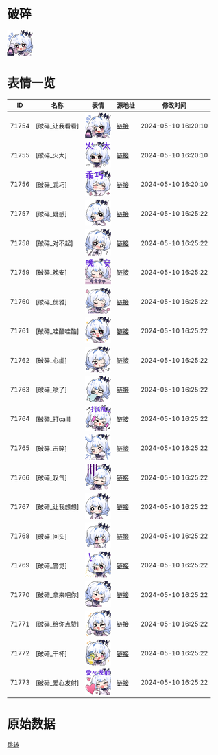 # 破碎

<img src="./cover.png" height="60" alt="cover" />

# 表情一览

|ID|名称|表情|源地址|修改时间|
|----|----|----|----|----|
|71754|[破碎_让我看看]|<img src="./pic/071754_%5B破碎_让我看看%5D.png" height="60" alt="让我看看"/>|[链接](https://i0.hdslb.com/bfs/emote/e3522aa8ed4dd9cc3d8974a2aa83abb374a11277.png)|2024-05-10 16:20:10|
|71755|[破碎_火大]|<img src="./pic/071755_%5B破碎_火大%5D.png" height="60" alt="火大"/>|[链接](https://i0.hdslb.com/bfs/emote/81f7032b8e63cfd788844bc50ad310c706dec455.png)|2024-05-10 16:20:10|
|71756|[破碎_乖巧]|<img src="./pic/071756_%5B破碎_乖巧%5D.png" height="60" alt="乖巧"/>|[链接](https://i0.hdslb.com/bfs/emote/0e43753c135d85b760f0fc48501a22d665311acc.png)|2024-05-10 16:20:10|
|71757|[破碎_疑惑]|<img src="./pic/071757_%5B破碎_疑惑%5D.png" height="60" alt="疑惑"/>|[链接](https://i0.hdslb.com/bfs/emote/62272ad612ce976071c3509aa2b24e8e27b49611.png)|2024-05-10 16:25:22|
|71758|[破碎_对不起]|<img src="./pic/071758_%5B破碎_对不起%5D.png" height="60" alt="对不起"/>|[链接](https://i0.hdslb.com/bfs/emote/7d5c626effb3b5bfbc34e7408c9237679ce53dff.png)|2024-05-10 16:25:22|
|71759|[破碎_晚安]|<img src="./pic/071759_%5B破碎_晚安%5D.png" height="60" alt="晚安"/>|[链接](https://i0.hdslb.com/bfs/emote/e2a0de0d31dc5f544ed4ccc9d0a707c1004aa60f.png)|2024-05-10 16:25:22|
|71760|[破碎_优雅]|<img src="./pic/071760_%5B破碎_优雅%5D.png" height="60" alt="优雅"/>|[链接](https://i0.hdslb.com/bfs/emote/f8dc6b756abc419dea6d60dec76946523e2adab5.png)|2024-05-10 16:25:22|
|71761|[破碎_哇酷哇酷]|<img src="./pic/071761_%5B破碎_哇酷哇酷%5D.png" height="60" alt="哇酷哇酷"/>|[链接](https://i0.hdslb.com/bfs/emote/fedbc251b795da664a57869434874c4a5d1ddc0c.png)|2024-05-10 16:25:22|
|71762|[破碎_心虚]|<img src="./pic/071762_%5B破碎_心虚%5D.png" height="60" alt="心虚"/>|[链接](https://i0.hdslb.com/bfs/emote/a3b37318aa3ab471f0ecd9fa82ac1668fce45151.png)|2024-05-10 16:25:22|
|71763|[破碎_喷了]|<img src="./pic/071763_%5B破碎_喷了%5D.png" height="60" alt="喷了"/>|[链接](https://i0.hdslb.com/bfs/emote/7da265be1855d30122c8d5c88ca7881619a12aa1.png)|2024-05-10 16:25:22|
|71764|[破碎_打call]|<img src="./pic/071764_%5B破碎_打call%5D.png" height="60" alt="打call"/>|[链接](https://i0.hdslb.com/bfs/emote/cd52e5f49db598f25fb68d409d45d434859b49b7.png)|2024-05-10 16:25:22|
|71765|[破碎_击碎]|<img src="./pic/071765_%5B破碎_击碎%5D.png" height="60" alt="击碎"/>|[链接](https://i0.hdslb.com/bfs/emote/1203dea97e9e86927c791f1c8050e4e198cd9f58.png)|2024-05-10 16:25:22|
|71766|[破碎_叹气]|<img src="./pic/071766_%5B破碎_叹气%5D.png" height="60" alt="叹气"/>|[链接](https://i0.hdslb.com/bfs/emote/eb820d602119c9f5427095ed50b7f72f2ef15e87.png)|2024-05-10 16:25:22|
|71767|[破碎_让我想想]|<img src="./pic/071767_%5B破碎_让我想想%5D.png" height="60" alt="让我想想"/>|[链接](https://i0.hdslb.com/bfs/emote/1afcf43674a5a36fb16765d8b9576cf87be94167.png)|2024-05-10 16:25:22|
|71768|[破碎_回头]|<img src="./pic/071768_%5B破碎_回头%5D.png" height="60" alt="回头"/>|[链接](https://i0.hdslb.com/bfs/emote/18174c5bb3af2c7d9f88148fb0b21166bcc8fa53.png)|2024-05-10 16:25:22|
|71769|[破碎_警觉]|<img src="./pic/071769_%5B破碎_警觉%5D.png" height="60" alt="警觉"/>|[链接](https://i0.hdslb.com/bfs/emote/645d68ef7cfaf25b1165b759b79fb335e793a351.png)|2024-05-10 16:25:22|
|71770|[破碎_拿来吧你]|<img src="./pic/071770_%5B破碎_拿来吧你%5D.png" height="60" alt="拿来吧你"/>|[链接](https://i0.hdslb.com/bfs/emote/ec906fb0c3f692d677a2376292809642fded2b57.png)|2024-05-10 16:25:22|
|71771|[破碎_给你点赞]|<img src="./pic/071771_%5B破碎_给你点赞%5D.png" height="60" alt="给你点赞"/>|[链接](https://i0.hdslb.com/bfs/emote/5b37b7a6e239cab8f815be458f72fff103d6a074.png)|2024-05-10 16:25:22|
|71772|[破碎_干杯]|<img src="./pic/071772_%5B破碎_干杯%5D.png" height="60" alt="干杯"/>|[链接](https://i0.hdslb.com/bfs/emote/e21f1cd53081f768da93f0b0705ee1071b3dfa2c.png)|2024-05-10 16:25:22|
|71773|[破碎_爱心发射]|<img src="./pic/071773_%5B破碎_爱心发射%5D.png" height="60" alt="爱心发射"/>|[链接](https://i0.hdslb.com/bfs/emote/99296a28ddbf31b5fbc2fcca225bfb3581eaec85.png)|2024-05-10 16:25:22|

# 原始数据

[跳转](./raw.json)

